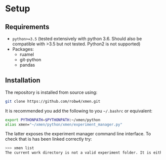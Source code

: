 # Setup
## Requirements
* `python>=3.5` (tested extensively with python 3.6. Should also be compatible with >3.5 but not tested. Python2 is not supported)
* Packages:
    * ruamel
    * git-python
    * pandas

## Installation
The repository is installed from source using:
```bash
git clone https://github.com/robw4/xmen.git
```

It is recommended you add the following to you `~/.bashrc` or equivalent:
```bash
export PYTHONPATH=$PYTHONPATH:~/xmen/python
alias xmen="~/xmen/python/xmen/experiment_manager.py"
```

The latter exposes the experiment manager command line interface. To check that is has been linked correctly try:

```bash
>>> xmen list
The current work directory is not a valid experiment folder. It is either missing one of"script.sh", "experiment.yml" or "defaults.yml" or the experiment.yml file is not valid
```